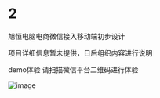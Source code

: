 # 2
旭恒电脑电商微信接入移动端初步设计


项目详细信息暂未提供，日后组织内容进行说明


demo体验  请扫描微信平台二维码进行体验

![image](https://github.com/zhangzheng1212/2/Qcode.png)
